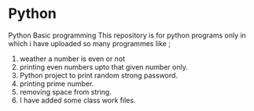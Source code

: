# Python
Python Basic programming
This repository is for python programs only in which i have uploaded so many programmes like ;
1.  weather a number is even or not 
2.  printing even numbers upto that given number only.
3.  Python project to print random strong password.
4.  printing prime number.
5.  removing space from string.
6.  I have added some class work files.
